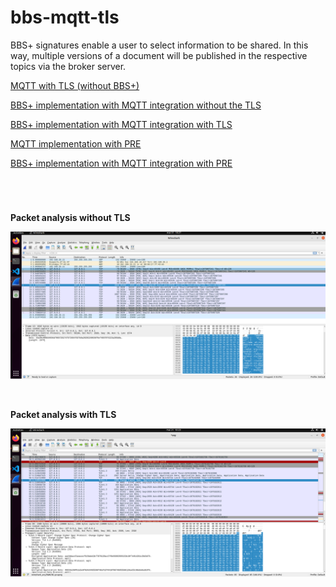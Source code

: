# bbs-mqtt-tls

BBS+ signatures enable a user to select information to be shared. In this way, multiple versions of a document will be published in the respective topics via the broker server.

[MQTT with TLS (without BBS+)](https://github.com/rodrigodg1/mqtt-tls-bbs-pre/tree/main/MQTT-TLS)

[BBS+ implementation with MQTT integration without the TLS](https://github.com/rodrigodg1/mqtt-tls-bbs-pre/tree/main/BBS-with-MQTT)

[BBS+ implementation with MQTT integration with TLS](https://github.com/rodrigodg1/mqtt-tls-bbs-pre/tree/main/BBS-with-MQTT-TLS)


[MQTT implementation with PRE](https://github.com/rodrigodg1/mqtt-tls-bbs-pre/tree/main/python-PRE/pub-sub-without-TLS)


[BBS+ implementation with MQTT integration with PRE](https://github.com/rodrigodg1/mqtt-tls-bbs-pre/tree/main/python-PRE/pub-sub-without-TLS)

#

<br />

**Packet analysis without TLS**
<br />

![Packet analysis without TLS](https://raw.githubusercontent.com/rodrigodg1/bbs-mqtt-tls/main/non-encrypted.png)

<br />

**Packet analysis with TLS**
<br />

![Packet analysis with TLS](https://raw.githubusercontent.com/rodrigodg1/bbs-mqtt-tls/main/encrypted.png)

